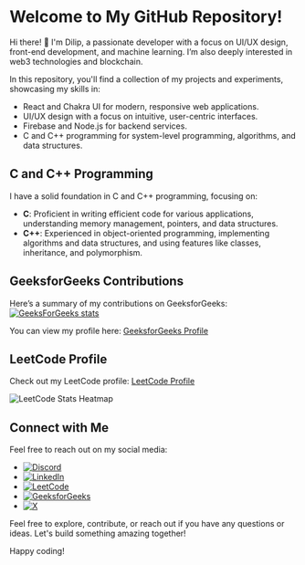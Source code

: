 # Welcome to My GitHub Repository!

Hi there! 👋 I'm Dilip, a passionate developer with a focus on UI/UX design, front-end development, and machine learning. I’m also deeply interested in web3 technologies and blockchain.

In this repository, you'll find a collection of my projects and experiments, showcasing my skills in:

- React and Chakra UI for modern, responsive web applications.
- UI/UX design with a focus on intuitive, user-centric interfaces.
- Firebase and Node.js for backend services.
- C and C++ programming for system-level programming, algorithms, and data structures.

## C and C++ Programming
I have a solid foundation in C and C++ programming, focusing on:
- **C**: Proficient in writing efficient code for various applications, understanding memory management, pointers, and data structures.
- **C++**: Experienced in object-oriented programming, implementing algorithms and data structures, and using features like classes, inheritance, and polymorphism.

## GeeksforGeeks Contributions
Here’s a summary of my contributions on GeeksforGeeks:
[![GeeksForGeeks stats](https://geeks-for-geeks-stats-card.vercel.app/?username=dilip_r)](https://auth.geeksforgeeks.org/user/dilip_r/practice/)

You can view my profile here: [GeeksforGeeks Profile](https://www.geeksforgeeks.org/user/dilip_r/)

## LeetCode Profile
Check out my LeetCode profile: [LeetCode Profile](https://leetcode.com/u/mailthistodilip/)

![LeetCode Stats Heatmap](https://leetcard.jacoblin.cool/mailthistodilip?ext=heatmap)

## Connect with Me

Feel free to reach out on my social media:
- [![Discord](https://img.shields.io/badge/Discord-%237289DA.svg?style=flat&logo=discord&logoColor=white)](https://discord.com/users/dilip7919)
- [![LinkedIn](https://img.shields.io/badge/LinkedIn-0077B5.svg?style=flat&logo=linkedin&logoColor=white)](https://linkedin.com/in/dilip-ravikumar-88071b251/)
- [![LeetCode](https://img.shields.io/badge/LeetCode-F9DC3E.svg?style=flat&logo=leetcode&logoColor=black)](https://leetcode.com/u/mailthistodilip/)
- [![GeeksforGeeks](https://img.shields.io/badge/GeeksforGeeks-FFFFFF.svg?style=flat&logo=geeks-for-geeks&logoColor=black)](https://www.geeksforgeeks.org/user/dilip_r/)
- [![X](https://img.shields.io/badge/X-1DA1F2.svg?style=flat&logo=x&logoColor=white)](https://x.com/0xSuper_Saiyan/)

Feel free to explore, contribute, or reach out if you have any questions or ideas. Let's build something amazing together!

Happy coding!
